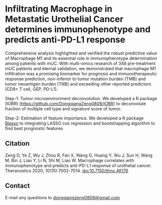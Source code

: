 # Infiltrating Macrophage in Metastatic Urothelial Cancer determines immunophenotype and predicts anti-PD-L1 response

Comprehensive analysis highlighted and verified the robust predictive value of Macrophage M1 and its essential role in immunophenotype determination among patients with mUC. With multi-omics research of 348 pre-treatment mUC patients and eternal validation, we demonstrated that macrophage M1 infiltration was a promising biomarker for prognosis and immunotherapeutic response prediction, non-inferior to tumor mutation burden (TMB) and tumor neoantigen burden (TNB) and exceeding other reported predictors (CD8+ T cell, GEP, PD-L1). 

Step-1: Tumor microenvironment deconvolution.
We developed a R package [IOBR] (https://github.com/DongqiangZeng0808/IOBR) to deconvolute fraction of multiple cell type and signature score of tumor. 

Step-2: Estimation of feature importance.
We developed a R package [Blasso](https://github.com/DongqiangZeng0808/Blasso) to integrating LASSO cox regression and bootstrapping algorithm to find best prognostic features

Citation
---------
Zeng D, Ye Z, Wu J, Zhou R, Fan X, Wang G, Huang Y, Wu J, Sun H, Wang M, Bin J, Liao Y, Li N, Shi M, Liao W. Macrophage correlates with immunophenotype and predicts anti-PD-L1 response of urothelial cancer. Theranostics 2020; 10(15):7002-7014. [doi:10.7150/thno.46176](http://www.thno.org/v10p7002.htm)

Contact
---------
E-mail any questions to dongqiangzeng0808@gmail.com
